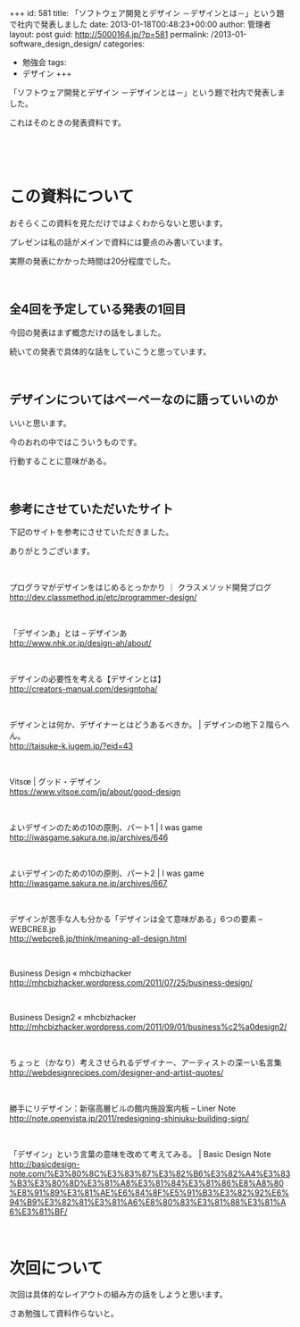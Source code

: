 +++
id: 581
title: 「ソフトウェア開発とデザイン －デザインとは－」という題で社内で発表しました
date: 2013-01-18T00:48:23+00:00
author: 管理者
layout: post
guid: http://5000164.jp/?p=581
permalink: /2013-01-software_design_design/
categories:
  - 勉強会
tags:
  - デザイン
+++
&nbsp;

「ソフトウェア開発とデザイン －デザインとは－」という題で社内で発表しました。

これはそのときの発表資料です。

&nbsp;



&nbsp;

# この資料について

おそらくこの資料を見ただけではよくわからないと思います。

プレゼンは私の話がメインで資料には要点のみ書いています。

実際の発表にかかった時間は20分程度でした。

&nbsp;

## 全4回を予定している発表の1回目

今回の発表はまず概念だけの話をしました。

続いての発表で具体的な話をしていこうと思っています。

&nbsp;

## デザインについてはペーペーなのに語っていいのか

いいと思います。

今のおれの中ではこういうものです。

行動することに意味がある。

&nbsp;

## 参考にさせていただいたサイト

下記のサイトを参考にさせていただきました。

ありがとうございます。

&nbsp;

プログラマがデザインをはじめるとっかかり ｜ クラスメソッド開発ブログ  
<http://dev.classmethod.jp/etc/programmer-design/>

&nbsp;

「デザインあ」とは &#8211; デザインあ  
<http://www.nhk.or.jp/design-ah/about/>

&nbsp;

デザインの必要性を考える【デザインとは】  
<http://creators-manual.com/designtoha/>

&nbsp;

デザインとは何か、デザイナーとはどうあるべきか。 | デザインの地下２階らへん。  
<http://taisuke-k.jugem.jp/?eid=43>

&nbsp;

Vitsœ | グッド・デザイン  
<https://www.vitsoe.com/jp/about/good-design>

&nbsp;

よいデザインのための10の原則、パート1 | I was game  
http://iwasgame.sakura.ne.jp/archives/646

&nbsp;

よいデザインのための10の原則、パート2 | I was game  
http://iwasgame.sakura.ne.jp/archives/667

&nbsp;

デザインが苦手な人も分かる「デザインは全て意味がある」6つの要素 &#8211; WEBCRE8.jp  
<http://webcre8.jp/think/meaning-all-design.html>

&nbsp;

Business Design « mhcbizhacker  
http://mhcbizhacker.wordpress.com/2011/07/25/business-design/

&nbsp;

Business Design2 « mhcbizhacker  
http://mhcbizhacker.wordpress.com/2011/09/01/business%c2%a0design2/

&nbsp;

ちょっと（かなり）考えさせられるデザイナー、アーティストの深ーい名言集  
<http://webdesignrecipes.com/designer-and-artist-quotes/>

&nbsp;

勝手にリデザイン：新宿高層ビルの館内施設案内板 &#8211; Liner Note  
<http://note.openvista.jp/2011/redesigning-shinjuku-building-sign/>

&nbsp;

「デザイン」という言葉の意味を改めて考えてみる。 | Basic Design Note  
<http://basicdesign-note.com/%E3%80%8C%E3%83%87%E3%82%B6%E3%82%A4%E3%83%B3%E3%80%8D%E3%81%A8%E3%81%84%E3%81%86%E8%A8%80%E8%91%89%E3%81%AE%E6%84%8F%E5%91%B3%E3%82%92%E6%94%B9%E3%82%81%E3%81%A6%E8%80%83%E3%81%88%E3%81%A6%E3%81%BF/>

&nbsp;

# 次回について

次回は具体的なレイアウトの組み方の話をしようと思います。

さあ勉強して資料作らないと。